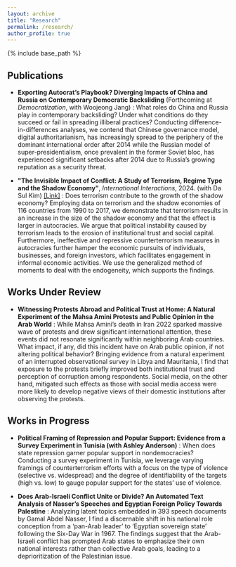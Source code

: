 ```yaml
---
layout: archive
title: "Research"
permalink: /research/
author_profile: true
---
```



{% include base_path %}

## Publications
* **Exporting Autocrat’s Playbook? Diverging Impacts of China and Russia on Contemporary Democratic Backsliding** (Forthcoming at _Democratization_, with Woojeong Jang)
  :   What roles do China and Russia play in contemporary backsliding? Under what conditions do they succeed or fail in spreading illiberal practices? Conducting difference-in-differences analyses, we contend that Chinese governance model, digital authoritarianism, has increasingly spread to the periphery of the dominant international order after 2014 while the Russian model of super-presidentialism, once prevalent in the former Soviet bloc, has experienced significant setbacks after 2014 due to Russia’s growing reputation as a security threat.

* **"The Invisible Impact of Conflict: A Study of Terrorism, Regime Type and the Shadow Economy"**, _International Interactions_, 2024. (with Da Sul Kim) [[Link]](https://www.tandfonline.com/doi/full/10.1080/03050629.2024.2374364)
  :   Does terrorism contribute to the growth of the shadow economy? Employing data on terrorism and the shadow economies of 116 countries from 1990 to 2017, we demonstrate that terrorism results in an increase in the size of the shadow economy and that the effect is larger in autocracies. We argue that political instability caused by terrorism leads to the erosion of institutional trust and social capital. Furthermore, ineffective and repressive counterterrorism measures in autocracies further hamper the economic pursuits of individuals, businesses, and foreign investors, which facilitates engagement in informal economic activities. We use the generalized method of moments to deal with the endogeneity, which supports the findings.

## Works Under Review 
* **Witnessing Protests Abroad and Political Trust at Home: A Natural Experiment of the Mahsa Amini Protests and Public Opinion in the Arab World**
  :   While Mahsa Amini’s death in Iran 2022 sparked massive wave of protests and drew significant international attention, these events did not resonate significantly within neighboring Arab countries. What impact, if any, did this incident have on Arab public opinion, if not altering political behavior? Bringing evidence from a natural experiment of an interrupted observational survey in Libya and Mauritania, I find that exposure to the protests briefly improved both institutional trust and perception of corruption among respondents. Social media, on the other hand, mitigated such effects as those with social media access were more likely to develop negative views of their domestic institutions after observing the protests. 

## Works in Progress
* **Political Framing of Repression and Popular Support: Evidence from a Survey Experiment in Tunisia (with Ashley Anderson)**
  :   When does state repression garner popular support in nondemocracies? Conducting a survey experiment in Tunisia, we leverage varying framings of counterterrorism efforts with a focus on the type of violence (selective vs. widespread) and the degree of identifiability of the targets (high vs. low) to gauge popular support for the states’ use of violence.
 
* **Does Arab-Israeli Conflict Unite or Divide? An Automated Text Analysis of Nasser’s Speeches and Egyptian Foreign Policy Towards Palestine**
  :   Analyzing latent topics embedded in 393 speech documents by Gamal Abdel Nasser, I find a discernable shift in his national role conception from a ‘pan-Arab leader’ to ‘Egyptian sovereign state’ following the Six-Day War in 1967. The findings suggest that the Arab-Israeli conflict has prompted Arab states to emphasize their own national interests rather than collective Arab goals, leading to a deprioritization of the Palestinian issue.
  
  
